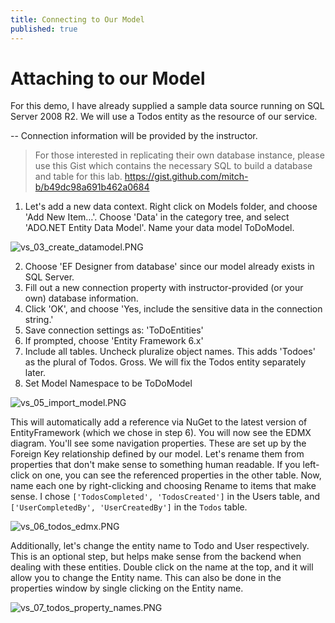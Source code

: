 ```yaml
---
title: Connecting to Our Model
published: true
---
```


# Attaching to our Model

For this demo, I have already supplied a sample data source running on SQL Server 2008 R2. We will use a Todos entity as the resource of our service.

 -- Connection information will be provided by the instructor.

>For those interested in replicating their own database instance, please use this Gist which contains the necessary SQL to build a database and table for this lab.
>https://gist.github.com/mitch-b/b49dc98a691b462a0684

1. Let's add a new data context. Right click on Models folder, and choose 'Add New Item…'. Choose 'Data' in the category tree, and select 'ADO.NET Entity Data Model'. Name your data model ToDoModel.

![vs_03_create_datamodel.PNG]({{site.baseurl}}/img/vs_03_create_datamodel.PNG)

2. Choose 'EF Designer from database' since our model already exists in SQL Server.
3. Fill out a new connection property with instructor-provided (or your own) database information.
4. Click 'OK', and choose 'Yes, include the sensitive data in the connection string.'
5. Save connection settings as: 'ToDoEntities'
6. If prompted, choose 'Entity Framework 6.x'
7. Include all tables. Uncheck pluralize object names. This adds 'Todoes' as the plural of Todos. Gross. We will fix the Todos entity separately later.
8. Set Model Namespace to be ToDoModel

![vs_05_import_model.PNG]({{site.baseurl}}/img/vs_05_import_model.PNG)

This will automatically add a reference via NuGet to the latest version of EntityFramework (which we chose in step 6). You will now see the EDMX diagram. You'll see some navigation properties. These are set up by the Foreign Key relationship defined by our model. Let's rename them from properties that don't make sense to something human readable. If you left-click on one, you can see the referenced properties in the other table. Now, name each one by right-clicking and choosing Rename to items that make sense. I chose `['TodosCompleted', 'TodosCreated']` in the Users table, and `['UserCompletedBy', 'UserCreatedBy']` in the `Todos` table.

![vs_06_todos_edmx.PNG]({{site.baseurl}}/img/vs_06_todos_edmx.PNG)

Additionally, let's change the entity name to Todo and User respectively. This is an optional step, but helps make sense from the backend when dealing with these entities. Double click on the name at the top, and it will allow you to change the Entity name. This can also be done in the properties window by single clicking on the Entity name.

![vs_07_todos_property_names.PNG]({{site.baseurl}}/img/vs_07_todos_property_names.PNG)
